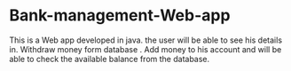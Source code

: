 # Bank-management-Web-app
This is a Web app developed in java. the user will be able to see his details in. Withdraw money form database . Add money to his account and will be able to check the available balance from the database. 


